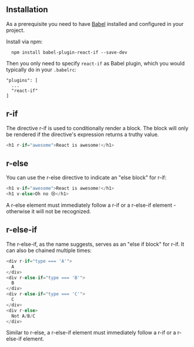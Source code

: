 ## Installation
As a prerequisite you need to have [Babel](https://github.com/babel/babel) installed and configured in your project.

Install via npm:

```
  npm install babel-plugin-react-if --save-dev
```

Then you only need to specify `react-if` as Babel plugin, which you would typically do in your `.babelrc`:
```
"plugins": [
  ...
  "react-if"
]
```

## r-if

The directive r-if is used to conditionally render a block. The block will only be rendered if the directive's expression returns a truthy value.

```javascript
<h1 r-if="awesome">React is awesome!</h1>
```

## r-else

You can use the r-else directive to indicate an "else block" for r-if:

```javascript
<h1 v-if="awesome">React is awesome!</h1>
<h1 v-else>Oh no 😢</h1>
```

A r-else element must immediately follow a r-if or a r-else-if element - otherwise it will not be recognized.

## r-else-if

The r-else-if, as the name suggests, serves as an "else if block" for r-if. It can also be chained multiple times:

```javascript
<div r-if="type === 'A'">
  A
</div>
<div r-else-if="type === 'B'">
  B
</div>
<div r-else-if="type === 'C'">
  C
</div>
<div r-else>
  Not A/B/C
</div>
```

Similar to r-else, a r-else-if element must immediately follow a r-if or a r-else-if element.
